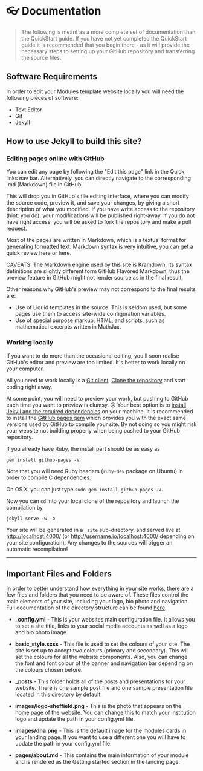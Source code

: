 # 👓 Documentation

> The following is meant as a more complete set of documentation than the QuickStart guide. If you have not yet completed the QuickStart guide it is recommended that you begin there - as it will provide the necessary steps to setting up your GitHub repository and transferring the source files.

## Software Requirements
In order to edit your Modules  template website locally you will need the following pieces of software:

* Text Editor
* Git
* [Jekyll](https://jekyllrb.com/docs/quickstart/)



## How to use Jekyll to build this site?

### Editing pages online with GitHub

You can edit any page by following the "Edit this page" link in the Quick links nav bar. Alternatively, you can directly navigate to the corresponding .md (Markdown) file in GitHub.

This will drop you in GitHub's file editing interface, where you can modify the source code, preview it, and save your changes, by giving a short description of what you modified. If you have write access to the repository (hint: you do), your modifications will be published right-away. If you do not have right access, you will be asked to fork the repository and make a pull request.

Most of the pages are written in Markdown, which is a textual format for generating formatted text. Markdown syntax is very intuitive, you can get a quick review here or here.

CAVEATS: The Markdown engine used by this site is Kramdown. Its syntax definitions are slightly different form GitHub Flavored Markdown, thus the preview feature in GitHub might not render source as in the final result.

Other reasons why GitHub's preview may not correspond to the final results are:

- Use of Liquid templates in the source. This is seldom used, but some pages use them to access site-wide configuration variables.
- Use of special purpose markup, HTML, and scripts, such as mathematical excerpts written in MathJax.


### Working locally

If you want to do more than the occasional editing, you'll soon
realise GitHub's editor and preview are too limited. It's better to
work locally on your computer.

All you need to work locally is a [Git client](http://git-scm.com/).
[Clone the repository](https://help.github.com/articles/fork-a-repo/#step-2-create-a-local-clone-of-your-fork)
and start coding right away.

At some point, you will need to preview your work, but pushing to
GitHub each time you want to preview is clumsy.  😕
Your best option is to
[install Jekyll and the required dependencies](https://help.github.com/articles/using-jekyll-with-pages/#installing-jekyll)
on your machine. It is recommended to install the
[GitHub pages gem](https://github.com/github/pages-gem) which provides
you with the exact same versions used by GitHub to compile your site. By not doing so you might risk your website not building properly when being pushed to your GitHub repository.

If you already have Ruby, the install part should be as easy as

~~~
gem install github-pages -V
~~~

Note that you will need Ruby headers (`ruby-dev` package on Ubuntu) in
order to compile C dependencies.

On OS X, you can just type `sudo gem install github-pages -V`.

Now you can `cd` into your local clone of the repository and launch
the compilation by

~~~
jekyll serve -w -b
~~~

Your site will be generated in a `_site` sub-directory, and served
live at <http://localhost:4000/> (or <http://username.io/localhost:4000/> depending on your site configuration). Any changes to the sources will
trigger an automatic recompilation!

---

## Important Files and Folders

In order to better understand how everything in your site works, there are a few files and folders that you need to be aware of. These files control the main elements of your site, including your logo, bio photo and navigation. Full documentation of the directory structure can be found [here](https://jekyllrb.com/docs/structure/).

* **\_config.yml** - This is your websites main configuration file. It allows you to set a site title, links to your social media accounts as well as a logo and bio photo image.

* **basic_style.scss** - This file is used to set the colours of your site. The site is set up to accept two colours (primary and secondary). This will set the colours for all the website components. Also, you can change the font and font colour of the banner and navigation bar depending on the colours chosen before.

* **\_posts** - This folder holds all of the posts and presentations for your website. There is one sample post file and one sample presentation file located in this directory by default.

* **images/logo-sheffield.png** - This is the photo that appears on the home page of the website. You can change this to match your institution logo and update the path in your config.yml file.

* **images/dna.png** - This is the default image for the modules cards in your landing page. If you want to use a different one you will have to update the path in your config.yml file.


* **pages/about.md** - This contains the main information of your module and is rendered as the Getting started section in the landing page.
